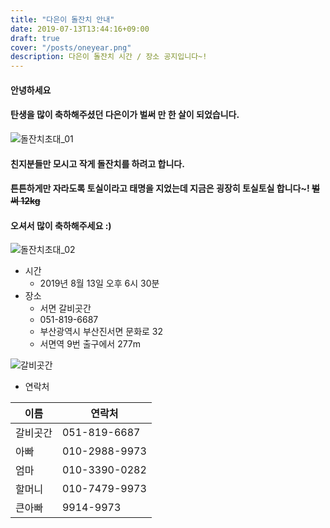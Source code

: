 ```yaml
---
title: "다은이 돌잔치 안내"
date: 2019-07-13T13:44:16+09:00
draft: true
cover: "/posts/oneyear.png"
description: 다은이 돌잔치 시간 / 장소 공지입니다~!
---
```


#### 안녕하세요
#### 탄생을 많이 축하해주셨던 다은이가 벌써 만 한 살이 되었습니다.

![돌잔치초대_01](/posts/oneyear.png)

#### 친지분들만 모시고 작게 돌잔치를 하려고 합니다.
#### 튼튼하게만 자라도록 토실이라고 태명을 지었는데 지금은 굉장히 토실토실 합니다~! ~~벌써 12kg~~
#### 오셔서 많이 축하해주세요 :)

![돌잔치초대_02](/oneyear/3.png)

- 시간
  - 2019년 8월 13일 오후 6시 30분
- 장소
  - 서면 갈비곳간
  - 051-819-6687
  - 부산광역시 부산진서면 문화로 32 
  - 서면역 9번 출구에서 277m

![갈비곳간](/posts/galbi.png)

- 연락처

|이름|연락처|
|---|---|
|갈비곳간|051-819-6687|
|아빠|010-2988-9973|
|엄마|010-3390-0282|
|할머니|010-7479-9973|
|큰아빠|9914-9973|